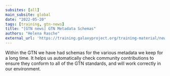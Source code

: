 ```yaml
---
subsites: [all]
main_subsite: global
date: "2022-05-20"
tags: [training, gtn-news]
title: "[GTN news] GTN Metadata Schemas"
authors: "Helena Rasche"
external_url: 'https://training.galaxyproject.org/training-material/news/2022/05/20/schema.html'
---
```


Within the GTN we have had schemas for the various metadata we keep for a long time. It helps us automatically check community contributions to ensure they conform to all of the GTN standards, and will work correctly in our environment.

